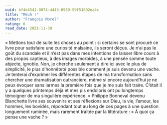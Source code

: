 ```yaml
---
uuid: bf4e4541-0074-4443-8989-59f51892ea4c
title: "Meuh !"
author: "François Morel"
rating: 6
read_date: 2021-11-30
---
```


« Mettons tout de suite les choses au point : si certains se sont procuré ce livre pour satisfaire une curiosité malsaine, ils seront déçus. Je n’ai pas le goût du scandale et il n’est pas dans mes intentions de laisser libre cours à des propos captieux, à des images morbides, à une pensée somme toute abjecte, ignoble. Non, je cherche seulement à dire ici avec le plus de simplicité, le plus d’honnêteté possible comment je suis devenu une vache. Je tenterai d’exprimer les différentes étapes de ma transformation sans chercher une dramatisation outrancière, même si encore aujourd’hui je ne peux évoquer sans larmes la première fois que je me suis fait traire. C’était il y a quelques printemps déjà et mes pis endoloris ont pu longtemps témoigner de ma singulière expérience. » Philippe Bonneval devenu Blanchette livre ses souvenirs et ses réflexions sur Dieu, la vie, l’amour, les hommes, les bovidés, répondant tout au long de ces pages à une question longuement ruminée, mais rarement traitée par la littérature : « À quoi ça pense une vache ? »